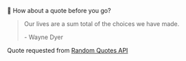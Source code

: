📣 How about a quote before you go?

> Our lives are a sum total of the choices we have made.
>
> <p>- Wayne Dyer</p>

Quote requested from [Random Quotes API](https://github.com/lukePeavey/quotable)

